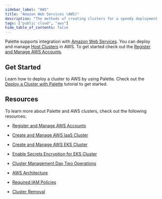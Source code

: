 ```yaml
---
sidebar_label: "AWS"
title: "Amazon Web Services (AWS)"
description: "The methods of creating clusters for a speedy deployment on any CSP"
tags: ["public cloud", "aws"]
hide_table_of_contents: false
---
```


Palette supports integration with [Amazon Web Services](https://aws.amazon.com). You can deploy and manage
[Host Clusters](../../../glossary-all.md#host-cluster) in AWS. To get started check out the
[Register and Manage AWS Accounts](add-aws-accounts.md).

## Get Started

Learn how to deploy a cluster to AWS by using Palette. Check out the
[Deploy a Cluster with Palette](../deploy-k8s-cluster.md) tutorial to get started.

## Resources

To learn more about Palette and AWS clusters, check out the following resources:

- [Register and Manage AWS Accounts](add-aws-accounts.md)

- [Create and Manage AWS IaaS Cluster](create-cluster.md)

- [Create and Manage AWS EKS Cluster](eks.md)

- [Enable Secrets Encryption for EKS Cluster](enable-secrets-encryption-kms-key.md)

- [Cluster Management Day Two Operations](../../cluster-management/cluster-management.md)

- [AWS Architecture](architecture.md)

- [Required IAM Policies](required-iam-policies.md)

- [Cluster Removal](../../cluster-management/remove-clusters.md)
